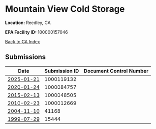# Mountain View Cold Storage

**Location:** Reedley, CA

**EPA Facility ID:** 100000157046

[Back to CA Index](../../index.md)

## Submissions

| Date | Submission ID | Document Control Number |
|------|--------------|-------------------------|
| [2025-01-21](submissions/1000119132.md) | 1000119132 |  |
| [2020-01-24](submissions/1000084757.md) | 1000084757 |  |
| [2015-02-13](submissions/1000048505.md) | 1000048505 |  |
| [2010-02-23](submissions/1000012669.md) | 1000012669 |  |
| [2004-11-10](submissions/41168.md) | 41168 |  |
| [1999-07-29](submissions/15444.md) | 15444 |  |
